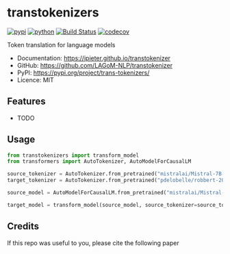 # transtokenizers


[![pypi](https://img.shields.io/pypi/v/trans-tokenizers.svg)](https://pypi.org/project/trans-tokenizers/)
[![python](https://img.shields.io/pypi/pyversions/trans-tokenizers.svg)](https://pypi.org/project/trans-tokenizers/)
[![Build Status](https://github.com/ipieter/transtokenizer/actions/workflows/dev.yml/badge.svg)](https://github.com/ipieter/transtokenizer/actions/workflows/dev.yml)
[![codecov](https://codecov.io/gh/ipieter/transtokenizer/branch/main/graphs/badge.svg)](https://codecov.io/github/ipieter/transtokenizer)



Token translation for language models


* Documentation: <https://ipieter.github.io/transtokenizer>
* GitHub: <https://github.com/LAGoM-NLP/transtokenizer>
* PyPI: <https://pypi.org/project/trans-tokenizers/>
* Licence: MIT


## Features

* TODO

## Usage

```python
from transtokenizers import transform_model
from transformers import AutoTokenizer, AutoModelForCausalLM

source_tokenizer = AutoTokenizer.from_pretrained("mistralai/Mistral-7B-v0.1")
target_tokenizer = AutoTokenizer.from_pretrained("pdelobelle/robbert-2023-dutch-base")

source_model = AutoModelForCausalLM.from_pretrained("mistralai/Mistral-7B-v0.1")

target_model = transform_model(source_model, source_tokenizer=source_tokenizer, target_tokenizer=target_tokenizer)
```
## 

## Credits
If this repo was useful to you, please cite the following paper

```bibtex

```